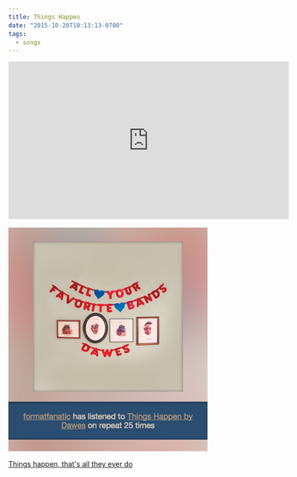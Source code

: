 ```yaml
---
title: Things Happen
date: "2015-10-20T10:13:13-0700"
tags:
  - songs
---
```


<iframe width="560" height="315" src="https://www.youtube.com/embed/PNpSpMMfQis" frameborder="0" allowfullscreen></iframe>

![repeatone.club](../images/things-happen-repeat.png)

[Things happen, that's all they ever do](http://genius.com/6395983)
